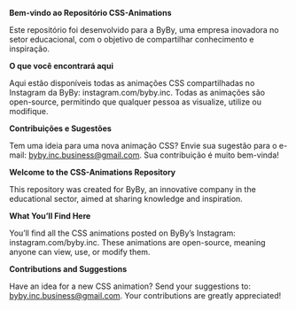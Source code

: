 **Bem-vindo ao Repositório CSS-Animations**

Este repositório foi desenvolvido para a ByBy, uma empresa inovadora no setor educacional, com o objetivo de compartilhar conhecimento e inspiração.

**O que você encontrará aqui**

Aqui estão disponíveis todas as animações CSS compartilhadas no Instagram da ByBy: instagram.com/byby.inc.
Todas as animações são open-source, permitindo que qualquer pessoa as visualize, utilize ou modifique.

**Contribuições e Sugestões**

Tem uma ideia para uma nova animação CSS? Envie sua sugestão para o e-mail: byby.inc.business@gmail.com. Sua contribuição é muito bem-vinda!



**Welcome to the CSS-Animations Repository**

This repository was created for ByBy, an innovative company in the educational sector, aimed at sharing knowledge and inspiration.

**What You’ll Find Here**

You’ll find all the CSS animations posted on ByBy’s Instagram: instagram.com/byby.inc.
These animations are open-source, meaning anyone can view, use, or modify them.

**Contributions and Suggestions**

Have an idea for a new CSS animation? Send your suggestions to: byby.inc.business@gmail.com. Your contributions are greatly appreciated!
